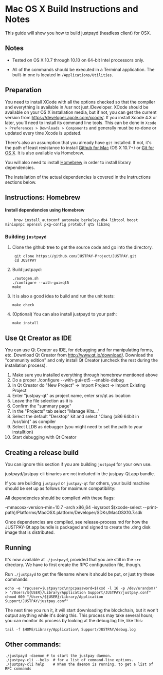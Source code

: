 Mac OS X Build Instructions and Notes
====================================
This guide will show you how to build justpayd (headless client) for OSX.

Notes
-----

* Tested on OS X 10.7 through 10.10 on 64-bit Intel processors only.

* All of the commands should be executed in a Terminal application. The
built-in one is located in `/Applications/Utilities`.

Preparation
-----------

You need to install XCode with all the options checked so that the compiler
and everything is available in /usr not just /Developer. XCode should be
available on your OS X installation media, but if not, you can get the
current version from https://developer.apple.com/xcode/. If you install
Xcode 4.3 or later, you'll need to install its command line tools. This can
be done in `Xcode > Preferences > Downloads > Components` and generally must
be re-done or updated every time Xcode is updated.

There's also an assumption that you already have `git` installed. If
not, it's the path of least resistance to install [Github for Mac](https://mac.github.com/)
(OS X 10.7+) or
[Git for OS X](https://code.google.com/p/git-osx-installer/). It is also
available via Homebrew.

You will also need to install [Homebrew](http://brew.sh) in order to install library
dependencies.

The installation of the actual dependencies is covered in the Instructions
sections below.

Instructions: Homebrew
----------------------

#### Install dependencies using Homebrew

        brew install autoconf automake berkeley-db4 libtool boost miniupnpc openssl pkg-config protobuf qt5 libzmq

### Building `justpayd`

1. Clone the github tree to get the source code and go into the directory.

        git clone https://github.com/JUSTPAY-Project/JUSTPAY.git
        cd JUSTPAY

2.  Build justpayd:

        ./autogen.sh
        ./configure --with-gui=qt5
        make

3.  It is also a good idea to build and run the unit tests:

        make check

4.  (Optional) You can also install justpayd to your path:

        make install

Use Qt Creator as IDE
------------------------
You can use Qt Creator as IDE, for debugging and for manipulating forms, etc.
Download Qt Creator from http://www.qt.io/download/. Download the "community edition" and only install Qt Creator (uncheck the rest during the installation process).

1. Make sure you installed everything through homebrew mentioned above
2. Do a proper ./configure --with-gui=qt5 --enable-debug
3. In Qt Creator do "New Project" -> Import Project -> Import Existing Project
4. Enter "justpay-qt" as project name, enter src/qt as location
5. Leave the file selection as it is
6. Confirm the "summary page"
7. In the "Projects" tab select "Manage Kits..."
8. Select the default "Desktop" kit and select "Clang (x86 64bit in /usr/bin)" as compiler
9. Select LLDB as debugger (you might need to set the path to your installtion)
10. Start debugging with Qt Creator

Creating a release build
------------------------
You can ignore this section if you are building `justpayd` for your own use.

justpayd/justpay-cli binaries are not included in the justpay-Qt.app bundle.

If you are building `justpayd` or `justpay-qt` for others, your build machine should be set up
as follows for maximum compatibility:

All dependencies should be compiled with these flags:

 -mmacosx-version-min=10.7
 -arch x86_64
 -isysroot $(xcode-select --print-path)/Platforms/MacOSX.platform/Developer/SDKs/MacOSX10.7.sdk

Once dependencies are compiled, see release-process.md for how the JUSTPAY-Qt.app
bundle is packaged and signed to create the .dmg disk image that is distributed.

Running
-------

It's now available at `./justpayd`, provided that you are still in the `src`
directory. We have to first create the RPC configuration file, though.

Run `./justpayd` to get the filename where it should be put, or just try these
commands:

    echo -e "rpcuser=justpayrpc\nrpcpassword=$(xxd -l 16 -p /dev/urandom)" > "/Users/${USER}/Library/Application Support/JUSTPAY/justpay.conf"
    chmod 600 "/Users/${USER}/Library/Application Support/JUSTPAY/justpay.conf"

The next time you run it, it will start downloading the blockchain, but it won't
output anything while it's doing this. This process may take several hours;
you can monitor its process by looking at the debug.log file, like this:

    tail -f $HOME/Library/Application\ Support/JUSTPAY/debug.log

Other commands:
-------

    ./justpayd -daemon # to start the justpay daemon.
    ./justpay-cli --help  # for a list of command-line options.
    ./justpay-cli help    # When the daemon is running, to get a list of RPC commands
